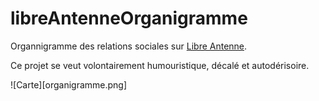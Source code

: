 # libreAntenneOrganigramme

Organnigramme des relations sociales sur [Libre Antenne](http://www.libreantenne.org/).

Ce projet se veut volontairement humouristique, décalé et autodérisoire.

![Carte][organigramme.png]
